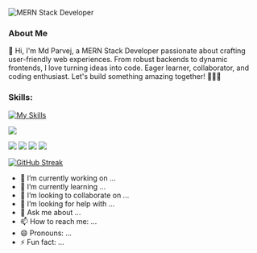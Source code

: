 ![MERN Stack Developer](https://i.ibb.co.com/Htzntc9/Md-Parvej-Banner.png)

### About Me
👋 Hi, I'm Md Parvej, a MERN Stack Developer passionate about crafting user-friendly web experiences. From robust backends to dynamic frontends, I love turning ideas into code. Eager learner, collaborator, and coding enthusiast. Let's build something amazing together! 🚀👨‍💻

### Skills:  
[![My Skills](https://skillicons.dev/icons?i=js,ts,html,css,sass,react,tailwind,bootstrap,firebase,redux,nodejs,express,mongodb,mysql,graphql,materialui,nextjs,vscode,webstorm,pycharm,github,git,c,py,docker,stackoverflow,threejs,vite,wordpress,yarn,npm,postman,webpack,regex)](https://skillicons.dev)


![](http://github-profile-summary-cards.vercel.app/api/cards/profile-details?username=parvejme24&theme=codeSTACKr)


![](http://github-profile-summary-cards.vercel.app/api/cards/repos-per-language?username=parvejme24&theme=codeSTACKr)  ![](http://github-profile-summary-cards.vercel.app/api/cards/most-commit-language?username=parvejme24&theme=codeSTACKr)  ![](http://github-profile-summary-cards.vercel.app/api/cards/stats?username=parvejme24&theme=codeSTACKr)  ![](http://github-profile-summary-cards.vercel.app/api/cards/productive-time?username=parvejme24&theme=codeSTACKr&utcOffset=8)

[![GitHub Streak](https://github-readme-streak-stats.herokuapp.com?user=parvejme24&theme=dark&border_radius=5&exclude_days=Sun%2CMon%2CTue%2CWed%2CThu%2CFri%2CSat)](https://git.io/streak-stats)



- 🔭 I’m currently working on ...
- 🌱 I’m currently learning ...
- 👯 I’m looking to collaborate on ...
- 🤔 I’m looking for help with ...
- 💬 Ask me about ...
- 📫 How to reach me: ...
- 😄 Pronouns: ...
- ⚡ Fun fact: ...
